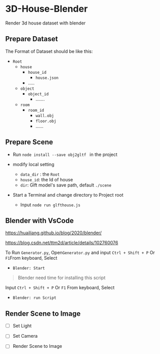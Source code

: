 # 3D-House-Blender
Render 3d house dataset with blender

## Prepare Dataset

The Format of Dataset should be like this:

- `Root`
  - `house`
    - `house_id`
      - `house.json`
    - .....
  - `object`
    - `object_id`
      - .......
  - `room`
    - `room_id`
      - `wall.obj`
      - `floor.obj`
      - ......

## Prepare Scene

- Run `node install --save obj2gltf ` in the project

- modify local setting
  -  `data_dir` : the `Root`
  - `house_id`: the Id of house
  - `dir`: Glft model's save path, default `./scene`
- Start a Terminal and change directory to Project root
  - Input `node run glfthouse.js`

## Blender with VsCode

https://huailiang.github.io/blog/2020/blender/

https://blog.csdn.net/ttm2d/article/details/102760076

To Run `Generator.py`, Open`Generator.py`  and input `Ctrl + Shift + P` Or `F1`From keyboard, Select

- `Blender: Start`

> Blender need time for installing this script 

Input `Ctrl + Shift + P` Or `F1` From keyboard, Select

- `Blender: run Script`

## Render Scene to Image

- [ ] Set Light
- [ ] Set Camera
- [ ] Render Scene to Image

